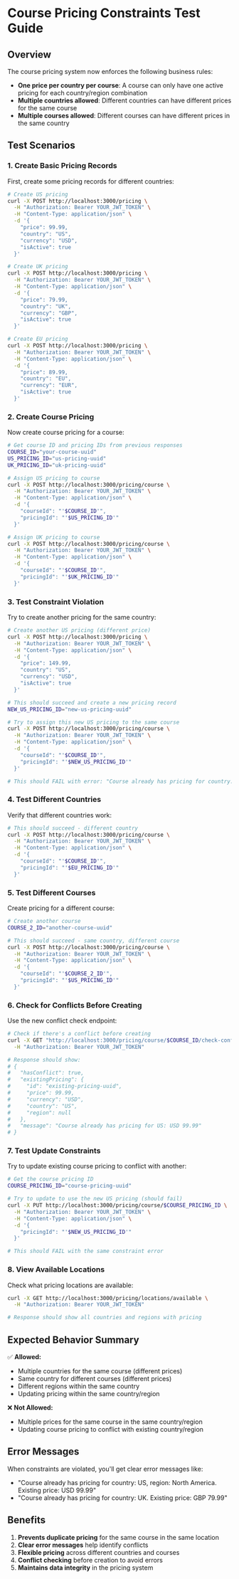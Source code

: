 # Course Pricing Constraints Test Guide

## Overview
The course pricing system now enforces the following business rules:
- **One price per country per course**: A course can only have one active pricing for each country/region combination
- **Multiple countries allowed**: Different countries can have different prices for the same course
- **Multiple courses allowed**: Different courses can have different prices in the same country

## Test Scenarios

### 1. Create Basic Pricing Records
First, create some pricing records for different countries:

```bash
# Create US pricing
curl -X POST http://localhost:3000/pricing \
  -H "Authorization: Bearer YOUR_JWT_TOKEN" \
  -H "Content-Type: application/json" \
  -d '{
    "price": 99.99,
    "country": "US",
    "currency": "USD",
    "isActive": true
  }'

# Create UK pricing
curl -X POST http://localhost:3000/pricing \
  -H "Authorization: Bearer YOUR_JWT_TOKEN" \
  -H "Content-Type: application/json" \
  -d '{
    "price": 79.99,
    "country": "UK",
    "currency": "GBP",
    "isActive": true
  }'

# Create EU pricing
curl -X POST http://localhost:3000/pricing \
  -H "Authorization: Bearer YOUR_JWT_TOKEN" \
  -H "Content-Type: application/json" \
  -d '{
    "price": 89.99,
    "country": "EU",
    "currency": "EUR",
    "isActive": true
  }'
```

### 2. Create Course Pricing
Now create course pricing for a course:

```bash
# Get course ID and pricing IDs from previous responses
COURSE_ID="your-course-uuid"
US_PRICING_ID="us-pricing-uuid"
UK_PRICING_ID="uk-pricing-uuid"

# Assign US pricing to course
curl -X POST http://localhost:3000/pricing/course \
  -H "Authorization: Bearer YOUR_JWT_TOKEN" \
  -H "Content-Type: application/json" \
  -d '{
    "courseId": "'$COURSE_ID'",
    "pricingId": "'$US_PRICING_ID'"
  }'

# Assign UK pricing to course
curl -X POST http://localhost:3000/pricing/course \
  -H "Authorization: Bearer YOUR_JWT_TOKEN" \
  -H "Content-Type: application/json" \
  -d '{
    "courseId": "'$COURSE_ID'",
    "pricingId": "'$UK_PRICING_ID'"
  }'
```

### 3. Test Constraint Violation
Try to create another pricing for the same country:

```bash
# Create another US pricing (different price)
curl -X POST http://localhost:3000/pricing \
  -H "Authorization: Bearer YOUR_JWT_TOKEN" \
  -H "Content-Type: application/json" \
  -d '{
    "price": 149.99,
    "country": "US",
    "currency": "USD",
    "isActive": true
  }'

# This should succeed and create a new pricing record
NEW_US_PRICING_ID="new-us-pricing-uuid"

# Try to assign this new US pricing to the same course
curl -X POST http://localhost:3000/pricing/course \
  -H "Authorization: Bearer YOUR_JWT_TOKEN" \
  -H "Content-Type: application/json" \
  -d '{
    "courseId": "'$COURSE_ID'",
    "pricingId": "'$NEW_US_PRICING_ID'"
  }'

# This should FAIL with error: "Course already has pricing for country: US. Existing price: USD 99.99"
```

### 4. Test Different Countries
Verify that different countries work:

```bash
# This should succeed - different country
curl -X POST http://localhost:3000/pricing/course \
  -H "Authorization: Bearer YOUR_JWT_TOKEN" \
  -H "Content-Type: application/json" \
  -d '{
    "courseId": "'$COURSE_ID'",
    "pricingId": "'$EU_PRICING_ID'"
  }'
```

### 5. Test Different Courses
Create pricing for a different course:

```bash
# Create another course
COURSE_2_ID="another-course-uuid"

# This should succeed - same country, different course
curl -X POST http://localhost:3000/pricing/course \
  -H "Authorization: Bearer YOUR_JWT_TOKEN" \
  -H "Content-Type: application/json" \
  -d '{
    "courseId": "'$COURSE_2_ID'",
    "pricingId": "'$US_PRICING_ID'"
  }'
```

### 6. Check for Conflicts Before Creating
Use the new conflict check endpoint:

```bash
# Check if there's a conflict before creating
curl -X GET "http://localhost:3000/pricing/course/$COURSE_ID/check-conflict?country=US" \
  -H "Authorization: Bearer YOUR_JWT_TOKEN"

# Response should show:
# {
#   "hasConflict": true,
#   "existingPricing": {
#     "id": "existing-pricing-uuid",
#     "price": 99.99,
#     "currency": "USD",
#     "country": "US",
#     "region": null
#   },
#   "message": "Course already has pricing for US: USD 99.99"
# }
```

### 7. Test Update Constraints
Try to update existing course pricing to conflict with another:

```bash
# Get the course pricing ID
COURSE_PRICING_ID="course-pricing-uuid"

# Try to update to use the new US pricing (should fail)
curl -X PUT http://localhost:3000/pricing/course/$COURSE_PRICING_ID \
  -H "Authorization: Bearer YOUR_JWT_TOKEN" \
  -H "Content-Type: application/json" \
  -d '{
    "pricingId": "'$NEW_US_PRICING_ID'"
  }'

# This should FAIL with the same constraint error
```

### 8. View Available Locations
Check what pricing locations are available:

```bash
curl -X GET http://localhost:3000/pricing/locations/available \
  -H "Authorization: Bearer YOUR_JWT_TOKEN"

# Response should show all countries and regions with pricing
```

## Expected Behavior Summary

✅ **Allowed:**
- Multiple countries for the same course (different prices)
- Same country for different courses (different prices)
- Different regions within the same country
- Updating pricing within the same country/region

❌ **Not Allowed:**
- Multiple prices for the same course in the same country/region
- Updating course pricing to conflict with existing country/region

## Error Messages
When constraints are violated, you'll get clear error messages like:
- "Course already has pricing for country: US, region: North America. Existing price: USD 99.99"
- "Course already has pricing for country: UK. Existing price: GBP 79.99"

## Benefits
1. **Prevents duplicate pricing** for the same course in the same location
2. **Clear error messages** help identify conflicts
3. **Flexible pricing** across different countries and courses
4. **Conflict checking** before creation to avoid errors
5. **Maintains data integrity** in the pricing system
